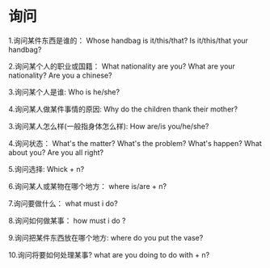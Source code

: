 # 询问

1.询问某件东西是谁的：
  Whose handbag is it/this/that?
  Is it/this/that your handbag?

2.询问某个人的职业或国籍：
  What nationality are you?
  What are your nationality?
  Are you a chinese?

3.询问某个人是谁:
  Who is he/she?

4.询问某人做某件事情的原因:
  Why do the children thank their mother?

3.询问某人怎么样(一般指身体怎么样):
  How are/is you/he/she?

4.询问状态：
  What's the matter?
  What's the problem?
  What's happen?
  What about you?
  Are you all right?

5.询问选择:
  Whick + n?

6.询问某人或某物在哪个地方：
 where is/are + n?


7.询问要做什么：
  what must i do?

8.询问如何做某事：
  how must i do ?

9.询问把某件东西放在哪个地方:
  where do you put the vase?

10.询问将要如何处理某事?
  what are you doing to do with + n?

